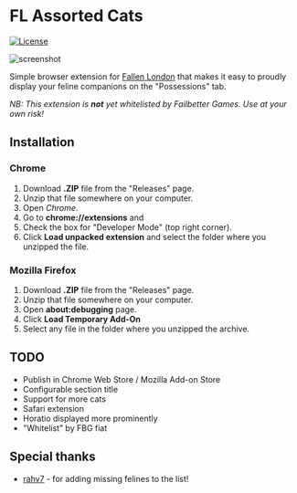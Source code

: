 # FL Assorted Cats

[![License](https://img.shields.io/github/license/lensvol/fl-assorted-cats)](https://github.com/lensvol/fl-assorted-cats/blob/master/LICENSE)

![screenshot](https://raw.githubusercontent.com/lensvol/fl-assorted-cats/master/screenshot.png)

Simple browser extension for [Fallen London](https://www.fallenlondon.com/) that makes it easy to proudly display your feline companions on the "Possessions" tab.

_NB: This extension is **not** yet whitelisted by Failbetter Games. Use at your own risk!_ 

## Installation

### Chrome

1. Download **.ZIP** file from the "Releases" page.
2. Unzip that file somewhere on your computer. 
3. Open _Chrome_.
4. Go to **chrome://extensions** and 
5. Check the box for "Developer Mode" (top right corner).
6. Click **Load unpacked extension** and select the folder where you unzipped the file.

### Mozilla Firefox

1. Download **.ZIP** file from the "Releases" page.
2. Unzip that file somewhere on your computer. 
3. Open **about:debugging** page.
4. Click **Load Temporary Add-On**
5. Select any file in the folder where you unzipped the archive.

## TODO

* Publish in Chrome Web Store / Mozilla Add-on Store
* Configurable section title
* Support for more cats
* Safari extension
* Horatio displayed more prominently
* "Whitelist" by FBG fiat

## Special thanks

* [rahv7](https://www.reddit.com/user/rahv7/) - for adding missing felines to the list!